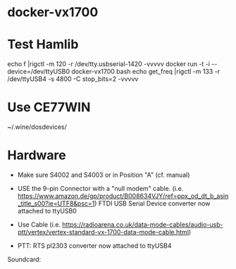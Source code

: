 # docker-vx1700

# Test Hamlib
echo f |rigctl -m 120 -r  /dev/tty.usbserial-1420 -vvvvv
docker run -t -i --device=/dev/ttyUSB0 docker-vx1700 bash
echo get_freq |rigctl -m 133 -r /dev/ttyUSB4  -s 4800 -C stop_bits=2 -vvvvv

# Use CE77WIN
~/.wine/dosdevices/

# Hardware
- Make sure S4002 and S4003 or in Position "A" (cf. manual)
- USE the 9-pin Connector with a "null modem" cable. (i.e. https://www.amazon.de/gp/product/B008634VJY/ref=ppx_od_dt_b_asin_title_s00?ie=UTF8&psc=1)
   FTDI USB Serial Device converter now attached to ttyUSB0

- Use Cable (i.e. https://radioarena.co.uk/data-mode-cables/audio-usb-ptt/vertex/vertex-standard-vx-1700-data-mode-cable.html)
- PTT: RTS
   pl2303 converter now attached to ttyUSB4





Soundcard:

